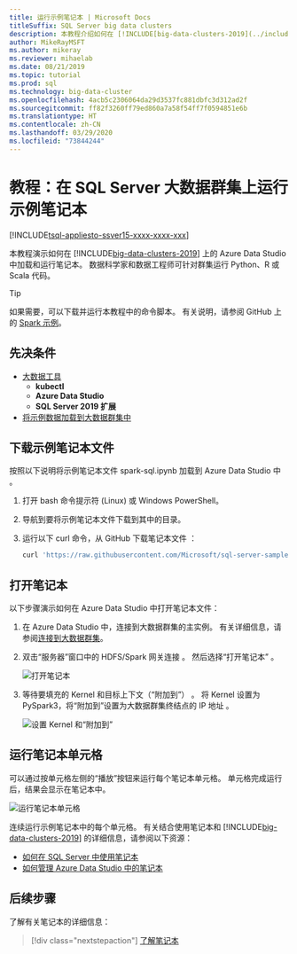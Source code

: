 ```yaml
---
title: 运行示例笔记本 | Microsoft Docs
titleSuffix: SQL Server big data clusters
description: 本教程介绍如何在 [!INCLUDE[big-data-clusters-2019](../includes/ssbigdataclusters-ver15.md)] 上加载并运行示例 Spark 笔记本。
author: MikeRayMSFT
ms.author: mikeray
ms.reviewer: mihaelab
ms.date: 08/21/2019
ms.topic: tutorial
ms.prod: sql
ms.technology: big-data-cluster
ms.openlocfilehash: 4acb5c2306064da29d3537fc881dbfc3d312ad2f
ms.sourcegitcommit: ff82f3260ff79ed860a7a58f54ff7f0594851e6b
ms.translationtype: HT
ms.contentlocale: zh-CN
ms.lasthandoff: 03/29/2020
ms.locfileid: "73844244"
---
```

# <a name="tutorial-run-a-sample-notebook-on-a-sql-server-big-data-cluster"></a>教程：在 SQL Server 大数据群集上运行示例笔记本

[!INCLUDE[tsql-appliesto-ssver15-xxxx-xxxx-xxx](../includes/tsql-appliesto-ssver15-xxxx-xxxx-xxx.md)]

本教程演示如何在 [!INCLUDE[big-data-clusters-2019](../includes/ssbigdataclusters-ver15.md)] 上的 Azure Data Studio 中加载和运行笔记本。 数据科学家和数据工程师可针对群集运行 Python、R 或 Scala 代码。

> [!TIP]
> 如果需要，可以下载并运行本教程中的命令脚本。 有关说明，请参阅 GitHub 上的 [Spark 示例](https://github.com/Microsoft/sql-server-samples/tree/master/samples/features/sql-big-data-cluster/spark)。

## <a name="prerequisites"></a><a id="prereqs"></a>先决条件

- [大数据工具](deploy-big-data-tools.md)
   - **kubectl**
   - **Azure Data Studio**
   - **SQL Server 2019 扩展**
- [将示例数据加载到大数据群集中](tutorial-load-sample-data.md)

## <a name="download-the-sample-notebook-file"></a>下载示例笔记本文件

按照以下说明将示例笔记本文件 spark-sql.ipynb 加载到 Azure Data Studio 中  。

1. 打开 bash 命令提示符 (Linux) 或 Windows PowerShell。

1. 导航到要将示例笔记本文件下载到其中的目录。

1. 运行以下 curl 命令，从 GitHub 下载笔记本文件  ：

   ```bash
   curl 'https://raw.githubusercontent.com/Microsoft/sql-server-samples/master/samples/features/sql-big-data-cluster/spark/data-loading/transform-csv-files.ipynb' -o transform-csv-files.ipynb
   ```

## <a name="open-the-notebook"></a>打开笔记本

以下步骤演示如何在 Azure Data Studio 中打开笔记本文件：

1. 在 Azure Data Studio 中，连接到大数据群集的主实例。 有关详细信息，请参阅[连接到大数据群集](connect-to-big-data-cluster.md)。

1. 双击“服务器”窗口中的 HDFS/Spark 网关连接  。 然后选择“打开笔记本”  。

   ![打开笔记本](media/tutorial-notebook-spark/azure-data-studio-open-notebook.png)

1. 等待要填充的 Kernel 和目标上下文（“附加到”）   。 将 Kernel 设置为 PySpark3，将“附加到”设置为大数据群集终结点的 IP 地址    。

   ![设置 Kernel 和“附加到”](media/tutorial-notebook-spark/set-kernel-and-attach-to.png)

## <a name="run-the-notebook-cells"></a>运行笔记本单元格

可以通过按单元格左侧的“播放”按钮来运行每个笔记本单元格。 单元格完成运行后，结果会显示在笔记本中。

![运行笔记本单元格](media/tutorial-notebook-spark/run-notebook-cell.png)

连续运行示例笔记本中的每个单元格。 有关结合使用笔记本和 [!INCLUDE[big-data-clusters-2019](../includes/ssbigdataclusters-ss-nover.md)] 的详细信息，请参阅以下资源：

- [如何在 SQL Server 中使用笔记本](notebooks-guidance.md)
- [如何管理 Azure Data Studio 中的笔记本](notebooks-how-to-manage.md)

## <a name="next-steps"></a>后续步骤

了解有关笔记本的详细信息：
> [!div class="nextstepaction"]
> [了解笔记本](notebooks-guidance.md)
